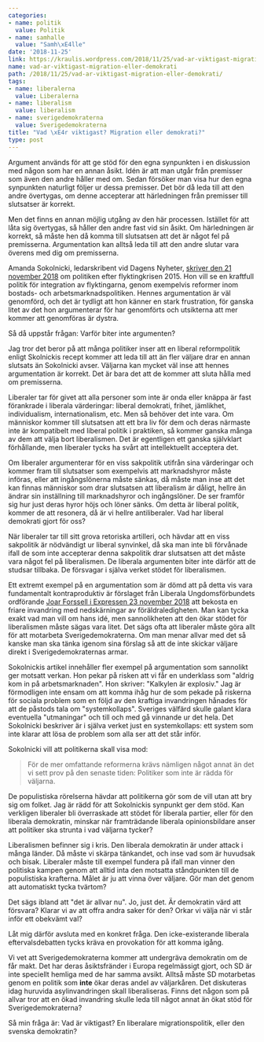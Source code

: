 ```yaml
---
categories:
- name: politik
  value: Politik
- name: samhalle
  value: "Samh\xE4lle"
date: '2018-11-25'
link: https://kraulis.wordpress.com/2018/11/25/vad-ar-viktigast-migration-eller-demokrati/
name: vad-ar-viktigast-migration-eller-demokrati
path: /2018/11/25/vad-ar-viktigast-migration-eller-demokrati/
tags:
- name: liberalerna
  value: Liberalerna
- name: liberalism
  value: liberalism
- name: sverigedemokraterna
  value: Sverigedemokraterna
title: "Vad \xE4r viktigast? Migration eller demokrati?"
type: post
---
```

Argument används för att ge stöd för den egna synpunkten i en diskussion med någon som har en annan åsikt. Idén är att man utgår från premisser som även den andre håller med om. Sedan försöker man visa hur den egna synpunkten naturligt följer ur dessa premisser. Det bör då leda till att den andre övertygas, om denne accepterar att härledningen från premisser till slutsatser är korrekt.

Men det finns en annan möjlig utgång av den här processen. Istället för att låta sig övertygas, så håller den andre fast vid sin åsikt. Om härledningen är korrekt, så måste hen då komma till slutsatsen att det är något fel på premisserna. Argumentation kan alltså leda till att den andre slutar vara överens med dig om premisserna.

Amanda Sokolnicki, ledarskribent vid Dagens Nyheter, [skriver den 21 november 2018](https://www.dn.se/ledare/amanda-sokolnicki-var-ar-era-ursakter-for-flyktingkrisens-verkliga-misslyckande/) om politiken efter flyktingkrisen 2015. Hon vill se en kraftfull politik för integration av flyktingarna, genom exempelvis reformer inom bostads- och arbetsmarknadspolitiken. Hennes argumentation är väl genomförd, och det är tydligt att hon känner en stark frustration, för ganska litet av det hon argumenterar för har genomförts och utsikterna att mer kommer att genomföras är dystra.

Så då uppstår frågan: Varför biter inte argumenten?



Jag tror det beror på att många politiker inser att en liberal reformpolitik enligt Skolnickis recept kommer att leda till att än fler väljare drar en annan slutsats än Sokolnicki avser. Väljarna kan mycket väl inse att hennes argumentation är korrekt. Det är bara det att de kommer att sluta hålla med om premisserna.

Liberaler tar för givet att alla personer som inte är onda eller knäppa är fast förankrade i liberala värderingar: liberal demokrati, frihet, jämlikhet, individualism, internationalism, etc. Men så behöver det inte vara. Om människor kommer till slutsatsen att ett bra liv för dem och deras närmaste inte är kompatibelt med liberal politik i praktiken, så kommer ganska många av dem att välja bort liberalismen. Det är egentligen ett ganska självklart förhållande, men liberaler tycks ha svårt att intellektuellt acceptera det.

Om liberaler argumenterar för en viss sakpolitik utifrån sina värderingar och kommer fram till slutsatser som exempelvis att marknadshyror måste införas, eller att ingångslönerna måste sänkas, då måste man inse att det kan finnas människor som drar slutsatsen att liberalism är dåligt, hellre än ändrar sin inställning till marknadshyror och ingångslöner. De ser framför sig hur just deras hyror höjs och löner sänks. Om detta är liberal politik, kommer de att resonera, då är vi hellre antiliberaler. Vad har liberal demokrati gjort för oss?

När liberaler tar till sitt grova retoriska artilleri, och hävdar att en viss sakpolitik är nödvändigt ur liberal synvinkel, då ska man inte bli förvånade ifall de som inte accepterar denna sakpolitik drar slutsatsen att det måste vara något fel på liberalismen. De liberala argumenten biter inte därför att de studsar tillbaka. De försvagar i själva verket stödet för liberalismen.

Ett extremt exempel på en argumentation som är dömd att på detta vis vara fundamentalt kontraproduktiv är förslaget från Liberala Ungdomsförbundets ordförande [Joar Forssell i Expressen 23 november 2018](https://www.expressen.se/debatt/ja-sa-vill-vi-bekosta-en-friare-invandring/) att bekosta en friare invandring med nedskärningar av föräldraledigheten. Man kan tycka exakt vad man vill om hans idé, men sannolikheten att den ökar stödet för liberalismen måste sägas vara litet. Det sägs ofta att liberaler måste göra allt för att motarbeta Sverigedemokraterna. Om man menar allvar med det så kanske man ska tänka igenom sina förslag så att de inte skickar väljare direkt i Sverigedemokraternas armar.

Sokolnickis artikel innehåller fler exempel på argumentation som sannolikt ger motsatt verkan. Hon pekar på risken att vi får en underklass som "aldrig kom in på arbetsmarknaden". Hon skriver: "Kalkylen är explosiv." Jag är förmodligen inte ensam om att komma ihåg hur de som pekade på riskerna för sociala problem som en följd av den kraftiga invandringen hånades för att de påstods tala om "systemkollaps". Sveriges välfärd skulle galant klara eventuella "utmaningar" och till och med gå vinnande ur det hela. Det Sokolnicki beskriver är i själva verket just en systemkollaps: ett system som inte klarar att lösa de problem som alla ser att det står inför.

Sokolnicki vill att politikerna skall visa mod:

> För de mer omfattande reformerna krävs nämligen något annat än det vi sett prov på den senaste tiden: Politiker som inte är rädda för väljarna.

De populistiska rörelserna hävdar att politikerna gör som de vill utan att bry sig om folket. Jag är rädd för att Sokolnickis synpunkt ger dem stöd. Kan verkligen liberaler bli överraskade att stödet för liberala partier, eller för den liberala demokratin, minskar när framträdande liberala opinionsbildare anser att politiker ska strunta i vad väljarna tycker?

Liberalismen befinner sig i kris. Den liberala demokratin är under attack i många länder. Då måste vi skärpa tänkandet, och inse vad som är huvudsak och bisak. Liberaler måste till exempel fundera på ifall man vinner den politiska kampen genom att alltid inta den motsatta ståndpunkten till de populistiska krafterna. Målet är ju att vinna över väljare. Gör man det genom att automatiskt tycka tvärtom?

Det sägs ibland att "det är allvar nu". Jo, just det. Är demokratin värd att försvara? Klarar vi av att offra andra saker för den? Orkar vi välja när vi står inför ett obekvämt val?

Låt mig därför avsluta med en konkret fråga. Den icke-existerande liberala eftervalsdebatten tycks kräva en provokation för att komma igång.

Vi vet att Sverigedemokraterna kommer att undergräva demokratin om de får makt. Det har deras åsiktsfränder i Europa regelmässigt gjort, och SD är inte speciellt hemliga med de har samma avsikt. Alltså måste SD motarbetas genom en politik som **inte** ökar deras andel av väljarkåren. Det diskuteras idag huruvida asylinvandringen skall liberaliseras. Finns det någon som på allvar tror att en ökad invandring skulle leda till något annat än ökat stöd för Sverigedemokraterna?

Så min fråga är: Vad är viktigast? En liberalare migrationspolitik, eller den svenska demokratin?

